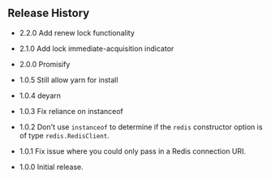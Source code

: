 ## Release History

* 2.2.0 Add renew lock functionality

* 2.1.0 Add lock immediate-acquisition indicator

* 2.0.0 Promisify

* 1.0.5 Still allow yarn for install

* 1.0.4 deyarn

* 1.0.3 Fix reliance on instanceof

* 1.0.2 Don't use `instanceof` to determine if the `redis` constructor option is of
        type `redis.RedisClient`.

* 1.0.1 Fix issue where you could only pass in a Redis connection URI.

* 1.0.0 Initial release.
